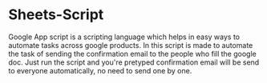 # Sheets-Script
Google App script is a scripting language which helps in easy ways to automate tasks across google products.
In this script is made to automate the task of sending the confirmation email to the people who fill the google doc.
Just run the script and you're pretyped confirmation email will be send to everyone automatically, no need to send one by one.
